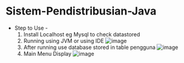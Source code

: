 # Sistem-Pendistribusian-Java

- Step to Use -
  1. Install Localhost eg Mysql to check datastored
  2. Running using JVM or using IDE
     ![image](https://github.com/krisna1605/Sistem-Pendistribusian-Java/assets/52845852/bd708d85-d44e-4a18-ad6d-d3762659a307)
  3. After running use database stored in table pengguna
     ![image](https://github.com/krisna1605/Sistem-Pendistribusian-Java/assets/52845852/7e150faa-88de-4511-bda8-df38b458f550)
  4. Main Menu Display
     ![image](https://github.com/krisna1605/Sistem-Pendistribusian-Java/assets/52845852/7ae957ac-8156-4a48-bd8e-606a3e243355)

